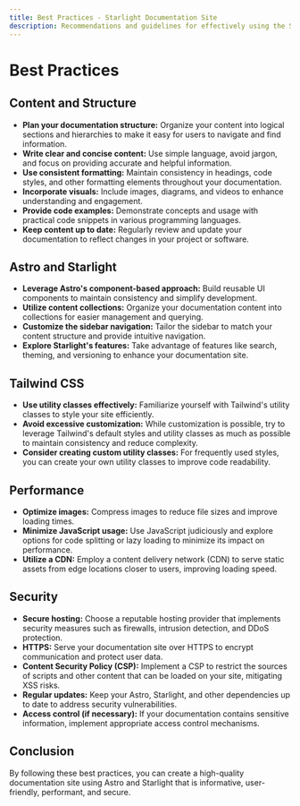 ```yaml
---
title: Best Practices - Starlight Documentation Site
description: Recommendations and guidelines for effectively using the Starlight documentation site project to create high-quality documentation.
---
```


# Best Practices

## Content and Structure

*   **Plan your documentation structure:** Organize your content into logical sections and hierarchies to make it easy for users to navigate and find information.
*   **Write clear and concise content:** Use simple language, avoid jargon, and focus on providing accurate and helpful information. 
*   **Use consistent formatting:** Maintain consistency in headings, code styles, and other formatting elements throughout your documentation.
*   **Incorporate visuals:** Include images, diagrams, and videos to enhance understanding and engagement.
*   **Provide code examples:** Demonstrate concepts and usage with practical code snippets in various programming languages.
*   **Keep content up to date:** Regularly review and update your documentation to reflect changes in your project or software. 

## Astro and Starlight

*   **Leverage Astro's component-based approach:** Build reusable UI components to maintain consistency and simplify development.
*   **Utilize content collections:** Organize your documentation content into collections for easier management and querying.
*   **Customize the sidebar navigation:** Tailor the sidebar to match your content structure and provide intuitive navigation.
*   **Explore Starlight's features:** Take advantage of features like search, theming, and versioning to enhance your documentation site.

## Tailwind CSS 

*   **Use utility classes effectively:** Familiarize yourself with Tailwind's utility classes to style your site efficiently.
*   **Avoid excessive customization:** While customization is possible, try to leverage Tailwind's default styles and utility classes as much as possible to maintain consistency and reduce complexity. 
*   **Consider creating custom utility classes:** For frequently used styles, you can create your own utility classes to improve code readability.

## Performance

*   **Optimize images:** Compress images to reduce file sizes and improve loading times.
*   **Minimize JavaScript usage:** Use JavaScript judiciously and explore options for code splitting or lazy loading to minimize its impact on performance. 
*   **Utilize a CDN:** Employ a content delivery network (CDN) to serve static assets from edge locations closer to users, improving loading speed. 

## Security 

*   **Secure hosting:** Choose a reputable hosting provider that implements security measures such as firewalls, intrusion detection, and DDoS protection.
*   **HTTPS:**  Serve your documentation site over HTTPS to encrypt communication and protect user data.
*   **Content Security Policy (CSP):** Implement a CSP to restrict the sources of scripts and other content that can be loaded on your site, mitigating XSS risks.
*   **Regular updates:** Keep your Astro, Starlight, and other dependencies up to date to address security vulnerabilities.
*   **Access control (if necessary):** If your documentation contains sensitive information, implement appropriate access control mechanisms. 

## Conclusion

By following these best practices, you can create a high-quality documentation site using Astro and Starlight that is informative, user-friendly, performant, and secure. 
